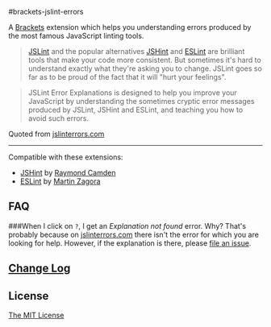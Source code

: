 #brackets-jslint-errors

A [Brackets](http://brackets.io) extension which helps you understanding errors produced by the most famous JavaScript linting tools.

>[JSLint](http://jslint.com) and the popular alternatives [JSHint](http://jshint.com) and [ESLint](http://eslint.org) are brilliant tools that make your code more consistent. But sometimes it's hard to understand exactly what they're asking you to change. JSLint goes so far as to be proud of the fact that it will "hurt your feelings".

>JSLint Error Explanations is designed to help you improve your JavaScript by understanding the sometimes cryptic error messages produced by JSLint, JSHint and ESLint, and teaching you how to avoid such errors.

Quoted from [jslinterrors.com](http://jslinterrors.com)

---

Compatible with these extensions:
- [JSHint](https://github.com/cfjedimaster/brackets-jshint) by [Raymond Camden](https://github.com/cfjedimaster)
- [ESLint](https://github.com/zaggino/brackets-eslint) by [Martin Zagora](https://github.com/zaggino)

## FAQ
###When I click on `?`, I get an *Explanation not found* error. Why?
That's probably because on [jslinterrors.com](http://jslinterrors.com) there isn't the error for which you are looking for help. However, if the explanation is there, please [file an issue](https://github.com/nicolo-ribaudo/brackets-jslint-errors/issues/new).

## [Change Log](CHANGELOG.md)

## License
[The MIT License](LICENSE.md)